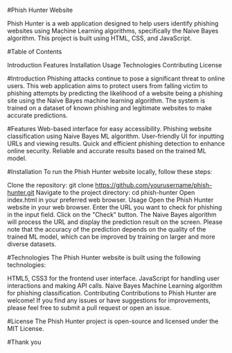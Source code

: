 #Phish Hunter Website

Phish Hunter is a web application designed to help users identify phishing websites using Machine Learning algorithms, specifically the Naive Bayes algorithm. This project is built using HTML, CSS, and JavaScript.

#Table of Contents

Introduction
Features
Installation
Usage
Technologies
Contributing
License


#Introduction
Phishing attacks continue to pose a significant threat to online users. This web application aims to protect users from falling victim to phishing attempts by predicting the likelihood of a website being a phishing site using the Naive Bayes machine learning algorithm. The system is trained on a dataset of known phishing and legitimate websites to make accurate predictions.

#Features
Web-based interface for easy accessibility.
Phishing website classification using Naive Bayes ML algorithm.
User-friendly UI for inputting URLs and viewing results.
Quick and efficient phishing detection to enhance online security.
Reliable and accurate results based on the trained ML model.

#Installation
To run the Phish Hunter website locally, follow these steps:

Clone the repository: git clone https://github.com/yourusername/phish-hunter.git
Navigate to the project directory: cd phish-hunter
Open index.html in your preferred web browser.
Usage
Open the Phish Hunter website in your web browser.
Enter the URL you want to check for phishing in the input field.
Click on the "Check" button.
The Naive Bayes algorithm will process the URL and display the prediction result on the screen.
Please note that the accuracy of the prediction depends on the quality of the trained ML model, which can be improved by training on larger and more diverse datasets.

#Technologies
The Phish Hunter website is built using the following technologies:

HTML5, CSS3 for the frontend user interface.
JavaScript for handling user interactions and making API calls.
Naive Bayes Machine Learning algorithm for phishing classification.
Contributing
Contributions to Phish Hunter are welcome! If you find any issues or have suggestions for improvements, please feel free to submit a pull request or open an issue.

#License
The Phish Hunter project is open-source and licensed under the MIT License.

#Thank you 
